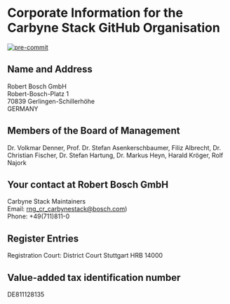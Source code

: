 # Corporate Information for the Carbyne Stack GitHub Organisation

[![pre-commit](https://img.shields.io/badge/pre--commit-enabled-brightgreen?logo=pre-commit&logoColor=white)](https://github.com/pre-commit/pre-commit)

## Name and Address

Robert Bosch GmbH\
Robert-Bosch-Platz 1\
70839 Gerlingen-Schillerhöhe\
GERMANY

## Members of the Board of Management

Dr. Volkmar Denner, Prof. Dr. Stefan Asenkerschbaumer, Filiz Albrecht, Dr.
Christian Fischer, Dr. Stefan Hartung, Dr. Markus Heyn, Harald Kröger, Rolf
Najork

## Your contact at Robert Bosch GmbH

Carbyne Stack Maintainers \
Email:
[rng_cr_carbynestack@bosch.com](mailto:rng_cr_carbynestack@bosch.com)) \
Phone:
+49(711)811-0

## Register Entries

Registration Court: District Court Stuttgart HRB 14000

## Value-added tax identification number

DE811128135
